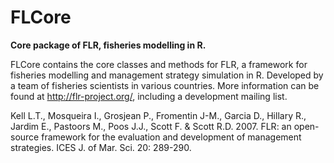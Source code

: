 # FLCore

**Core package of FLR, fisheries modelling in R.**

FLCore contains the core classes and methods for FLR, a framework for fisheries modelling and management strategy simulation in R. Developed by a team of fisheries scientists in various countries. More information can be found at http://flr-project.org/, including a development mailing list.

Kell L.T., Mosqueira I., Grosjean P., Fromentin J-M., Garcia D.,
		Hillary R., Jardim E., Pastoors M., Poos J.J., Scott F. & Scott R.D. 2007.
		FLR: an open-source framework for the evaluation and development of management
		strategies. ICES J. of Mar. Sci. 20: 289-290.
